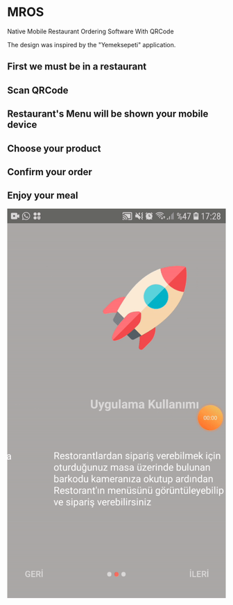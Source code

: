 # MROS
Native Mobile Restaurant Ordering Software With QRCode

The design was inspired by the "Yemeksepeti" application.

## First we must be in a restaurant
## Scan QRCode
## Restaurant's Menu will be shown your mobile device
## Choose your product
## Confirm your order
## Enjoy your meal


![MROS GIF](https://github.com/tanas57/MROS/blob/master/project_gif.gif?raw=true)
